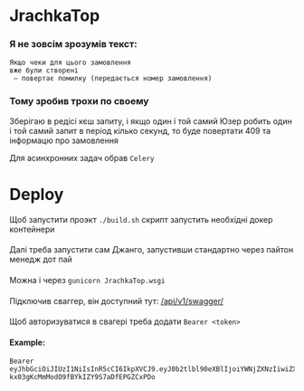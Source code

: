 # JrachkaTop
####
### Я не зовсім зрозумів текст:
```
Якщо чеки для цього замовлення
вже були створені
 – повертає помилку (передається номер замовлення)
```
### Тому зробив трохи по своему
Зберігаю в редісі кєш запиту, і якщо один і той самий Юзер робить один і той самий запит в період кілько секунд, то буде повертати 409 та інформацю про замовлення

Для асинхронних задач обрав `Celery`
####
# Deploy
Щоб запустити проэкт
`./build.sh`
скрипт запустить необхідні докер контейнери
####
Далі треба запустити сам Джанго, запустивши стандартно через пайтон менедж дот пай
####
Можна і через `gunicorn JrachkaTop.wsgi`
####
Підключив сваггер, він доступний тут:
[/api/v1/swagger/](http://127.0.0.1:8000/api/v1/swagger/)
####
Щоб авторизуватися в свагері треба додати `Bearer <token>`
#### Example:
```
Bearer eyJhbGciOiJIUzI1NiIsInR5cCI6IkpXVCJ9.eyJ0b2tlbl90eXBlIjoiYWNjZXNzIiwiZXhwIjoxNjczMTAyMTM2LCJpYXQiOjE2NzMwMTU3MzYsImp0aSI6IjMyYWU3MDA1MTQ5NTRmYTViMmNhMDM4NDhlZTE3NDkwIiwidXNlcl9pZCI6MX0.oVh2i1-kx03gKcMmModO9fBYkIZY9S7aDfEPGZCxPDo
```
